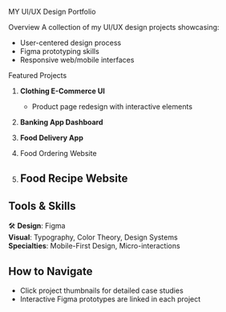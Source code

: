 MY UI/UX Design Portfolio

Overview
A collection of my UI/UX design projects showcasing:
- User-centered design process
- Figma prototyping skills
- Responsive web/mobile interfaces

Featured Projects
1. **Clothing E-Commerce UI**  
   - Product page redesign with interactive elements  


2. **Banking App Dashboard**  
     
   

3. **Food Delivery App**
4. Food Ordering Website
5. Food Recipe Website
   - 
 

## Tools & Skills
🛠 **Design**: Figma  
 **Visual**: Typography, Color Theory, Design Systems  
 **Specialties**: Mobile-First Design, Micro-interactions

## How to Navigate
- Click project thumbnails for detailed case studies
- Interactive Figma prototypes are linked in each project


